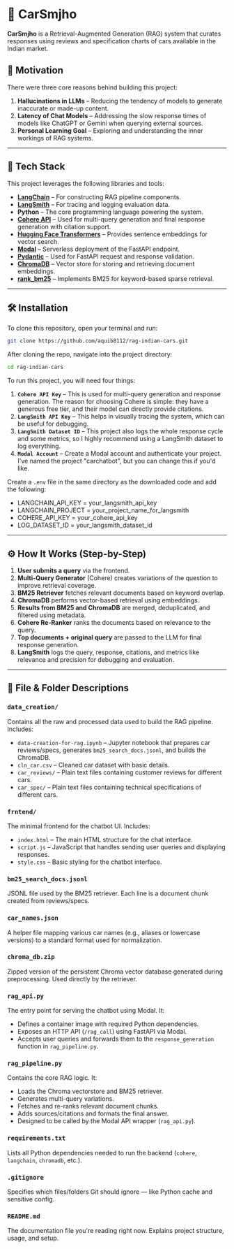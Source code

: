 # 🚗 CarSmjho

**CarSmjho** is a Retrieval-Augmented Generation (RAG) system that curates responses using reviews and specification charts of cars available in the Indian market.

## 🎯 Motivation
There were three core reasons behind building this project:
1. **Hallucinations in LLMs** – Reducing the tendency of models to generate inaccurate or made-up content.
2. **Latency of Chat Models** – Addressing the slow response times of models like ChatGPT or Gemini when querying external sources.
3. **Personal Learning Goal** – Exploring and understanding the inner workings of RAG systems.

---

## 🧰 Tech Stack
This project leverages the following libraries and tools:
- **[LangChain](https://www.langchain.com/)** – For constructing RAG pipeline components.
- **[LangSmith](https://www.langchain.com/langsmith)** – For tracing and logging evaluation data.
- **Python** – The core programming language powering the system.
- **[Cohere API](https://docs.cohere.com/)** – Used for multi-query generation and final response generation with citation support.
- **[Hugging Face Transformers](https://huggingface.co/sentence-transformers/all-MiniLM-L6-v2)** – Provides sentence embeddings for vector search.
- **[Modal](https://modal.com/)** – Serverless deployment of the FastAPI endpoint.
- **[Pydantic](https://docs.pydantic.dev/)** – Used for FastAPI request and response validation.
- **[ChromaDB](https://www.trychroma.com/)** – Vector store for storing and retrieving document embeddings.
- **[rank_bm25](https://pypi.org/project/rank-bm25/)** – Implements BM25 for keyword-based sparse retrieval.

---

## 🛠️ Installation
To clone this repository, open your terminal and run:
```bash
git clone https://github.com/aquib8112/rag-indian-cars.git
```
After cloning the repo, navigate into the project directory:
```bash
cd rag-indian-cars
```
To run this project, you will need four things:
1. **`Cohere API Key`** – This is used for multi-query generation and response generation. The reason for choosing Cohere is simple: they have a generous free tier, and their model can directly provide citations.
2. **`LangSmith API Key`** – This helps in visually tracing the system, which can be useful for debugging.
3. **`LangSmith Dataset ID`** – This project also logs the whole response cycle and some metrics, so I highly recommend using a LangSmith dataset to log everything.
4. **`Modal Account`** – Create a Modal account and authenticate your project. I've named the project "carchatbot", but you can change this if you'd like.

Create a `.env` file in the same directory as the downloaded code and add the following:
* LANGCHAIN_API_KEY = your_langsmith_api_key  
* LANGCHAIN_PROJECT = your_project_name_for_langsmith  
* COHERE_API_KEY = your_cohere_api_key  
* LOG_DATASET_ID = your_langsmith_dataset_id

---

## ⚙️ How It Works (Step-by-Step)
1. **User submits a query** via the frontend.  
2. **Multi-Query Generator** (Cohere) creates variations of the question to improve retrieval coverage.  
3. **BM25 Retriever** fetches relevant documents based on keyword overlap.  
4. **ChromaDB** performs vector-based retrieval using embeddings.  
5. **Results from BM25 and ChromaDB** are merged, deduplicated, and filtered using metadata.  
6. **Cohere Re-Ranker** ranks the documents based on relevance to the query.  
7. **Top documents + original query** are passed to the LLM for final response generation.  
8. **LangSmith** logs the query, response, citations, and metrics like relevance and precision for debugging and evaluation.

---

## 📁 File & Folder Descriptions

### `data_creation/`  
Contains all the raw and processed data used to build the RAG pipeline. Includes:

- `data-creation-for-rag.ipynb` – Jupyter notebook that prepares car reviews/specs, generates `bm25_search_docs.jsonl`, and builds the ChromaDB.  
- `cln_car.csv` – Cleaned car dataset with basic details.  
- `car_reviews/` – Plain text files containing customer reviews for different cars.  
- `car_spec/` – Plain text files containing technical specifications of different cars.


### `frntend/`  
The minimal frontend for the chatbot UI. Includes:

- `index.html` – The main HTML structure for the chat interface.  
- `script.js` – JavaScript that handles sending user queries and displaying responses.  
- `style.css` – Basic styling for the chatbot interface.


### `bm25_search_docs.jsonl`  
JSONL file used by the BM25 retriever. Each line is a document chunk created from reviews/specs.


### `car_names.json`  
A helper file mapping various car names (e.g., aliases or lowercase versions) to a standard format used for normalization.


### `chroma_db.zip`  
Zipped version of the persistent Chroma vector database generated during preprocessing. Used directly by the retriever.


### `rag_api.py`  
The entry point for serving the chatbot using Modal. It:
- Defines a container image with required Python dependencies.  
- Exposes an HTTP API (`/rag_call`) using FastAPI via Modal.  
- Accepts user queries and forwards them to the `response_generation` function in `rag_pipeline.py`.


### `rag_pipeline.py`  
Contains the core RAG logic. It:
- Loads the Chroma vectorstore and BM25 retriever.  
- Generates multi-query variations.  
- Fetches and re-ranks relevant document chunks.  
- Adds sources/citations and formats the final answer.  
- Designed to be called by the Modal API wrapper (`rag_api.py`).


### `requirements.txt`  
Lists all Python dependencies needed to run the backend (`cohere`, `langchain`, `chromadb`, etc.).


### `.gitignore`  
Specifies which files/folders Git should ignore — like Python cache and sensitive config.


### `README.md`  
The documentation file you're reading right now. Explains project structure, usage, and setup.
